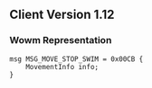 ## Client Version 1.12

### Wowm Representation
```rust,ignore
msg MSG_MOVE_STOP_SWIM = 0x00CB {
    MovementInfo info;    
}

```
